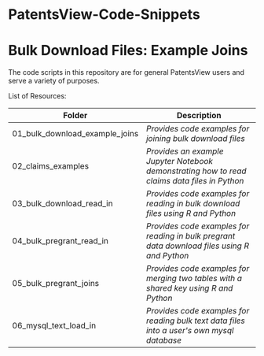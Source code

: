 # PatentsView-Code-Snippets

# Bulk Download Files: Example Joins

The code scripts in this repository are for general PatentsView users and serve a variety of purposes.

List of Resources:

| Folder             | Description           | 
| ---    			 |---					 |
| 01_bulk_download_example_joins| *Provides code examples for joining bulk download files*|
| 02_claims_examples| *Provides an example Jupyter Notebook demonstrating how to read claims data files in Python* |
| 03_bulk_download_read_in| *Provides code examples for reading in bulk download files using R and Python*|
| 04_bulk_pregrant_read_in| *Provides code examples for reading in bulk pregrant data download files using R and Python*|
| 05_bulk_pregrant_joins| *Provides code examples for merging two tables with a shared key using R and Python*|
| 06_mysql_text_load_in| *Provides code examples for reading bulk text data files into a user's own mysql database*|
